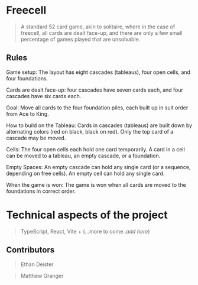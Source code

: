 # Freecell 

> A standard 52 card game, akin to solitaire, where in the case of freecell, all cards are dealt face-up, and there are only a few small percentage of games played that are unsolvable.

## Rules

Game setup: The layout has eight cascades (tableaus), four open cells, and four foundations.

Cards are dealt face-up: four cascades have seven cards each, and four cascades have six cards each.

Goal: Move all cards to the four foundation piles, each built up in suit order from Ace to King.

How to build on the Tableau: Cards in cascades (tableaus) are built down by alternating colors (red on black, black on red). Only the top card of a cascade may be moved.

Cells: The four open cells each hold one card temporarily. A card in a cell can be moved to a tableau, an empty cascade, or a foundation.

Empty Spaces: An empty cascade can hold any single card (or a sequence, depending on free cells).
An empty cell can hold any single card.

When the game is won: The game is won when all cards are moved to the foundations in correct order.

# Technical aspects of the project

> TypeScript, React, Vite + (...more to come..*add here*)


## Contributors

> Ethan Deister 

> Matthew Granger